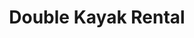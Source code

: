 ---
image: "https://cdn.filestackcontent.com/zWWSX7LlQtymdAY2dHPK/convert?cache=true&compress=true&quality=90&w=1000&fit=max"
title:   Double Kayak Rental
infose:  1 hour rentals
link: "https://fareharbor.com/embeds/book/adventurespuertorico/items/301882/calendar/2025/10/?asn=fhdn&asn-ref=turisteandoenpuertorico&ref=turisteandoenpuertorico&marketplace=yes&flow=no&full-items=yes"
---